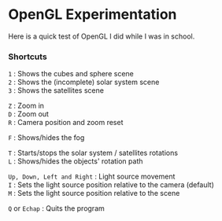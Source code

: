 # OpenGL Experimentation

Here is a quick test of OpenGL I did while I was in school.

### Shortcuts

`1` : Shows the cubes and sphere scene  
`2` : Shows the (incomplete) solar system scene  
`3` : Shows the satellites scene

`Z` : Zoom in  
`D` : Zoom out  
`R` : Camera position and zoom reset  

`F` : Shows/hides the fog

`T` : Starts/stops the solar system / satellites rotations  
`L` : Shows/hides the objects' rotation path

`Up, Down, Left and Right` : Light source movement  
`I` : Sets the light source position relative to the camera (default)  
`M` : Sets the light source position relative to the scene  

`Q` or `Echap` : Quits the program
